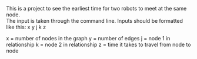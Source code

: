 This is a project to see the earliest time for two robots to meet at the same node.  
The input is taken through the command line.
Inputs should be formatted like this:
x y 
j k z

x = number of nodes in the graph
y = number of edges
j = node 1 in relationship
k = node 2 in relationship
z = time it takes to travel from node to node
